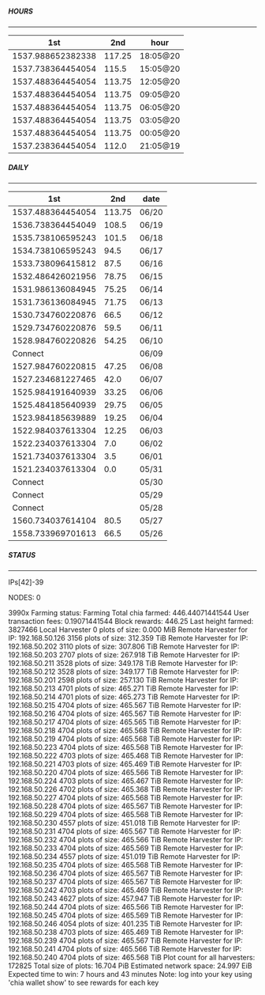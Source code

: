 ##### HOURS
-------

| 1st | 2nd | hour |
|---|----|-----|
|1537.988652382338 | 117.25 | 18:05@20 |
|1537.738364454054 | 115.5 | 15:05@20 |
|1537.488364454054 | 113.75 | 12:05@20 |
|1537.488364454054 | 113.75 | 09:05@20 |
|1537.488364454054 | 113.75 | 06:05@20 |
|1537.488364454054 | 113.75 | 03:05@20 |
|1537.488364454054 | 113.75 | 00:05@20 |
|1537.238364454054 | 112.0 | 21:05@19 |

##### DAILY
-------

| 1st | 2nd | date |
|---|----|-----|
|1537.488364454054 | 113.75 | 06/20 |
|1536.738364454049 | 108.5 | 06/19 |
|1535.738106595243 | 101.5 | 06/18 |
|1534.738106595243 | 94.5 | 06/17 |
|1533.738096415812 | 87.5 | 06/16 |
|1532.486426021956 | 78.75 | 06/15 |
|1531.986136084945 | 75.25 | 06/14 |
|1531.736136084945 | 71.75 | 06/13 |
|1530.734760220876 | 66.5 | 06/12 |
|1529.734760220876 | 59.5 | 06/11 |
|1528.984760220826 | 54.25 | 06/10 |
|Connect |  | 06/09 |
|1527.984760220815 | 47.25 | 06/08 |
|1527.234681227465 | 42.0 | 06/07 |
|1525.984191640939 | 33.25 | 06/06 |
|1525.484185640939 | 29.75 | 06/05 |
|1523.984185639889 | 19.25 | 06/04 |
|1522.984037613304 | 12.25 | 06/03 |
|1522.234037613304 | 7.0 | 06/02 |
|1521.734037613304 | 3.5 | 06/01 |
|1521.234037613304 | 0.0 | 05/31 |
|Connect |  | 05/30 |
|Connect |  | 05/29 |
|Connect |  | 05/28 |
|1560.734037614104 | 80.5 | 05/27 |
|1558.733969701613 | 66.5 | 05/26 |


##### STATUS
-------

IPs[42]-39

NODES: 0


3990x
Farming status: Farming
Total chia farmed: 446.44071441544
User transaction fees: 0.19071441544
Block rewards: 446.25
Last height farmed: 3827466
Local Harvester
   0 plots of size: 0.000 MiB
Remote Harvester for IP: 192.168.50.126
   3156 plots of size: 312.359 TiB
Remote Harvester for IP: 192.168.50.202
   3110 plots of size: 307.806 TiB
Remote Harvester for IP: 192.168.50.203
   2707 plots of size: 267.918 TiB
Remote Harvester for IP: 192.168.50.211
   3528 plots of size: 349.178 TiB
Remote Harvester for IP: 192.168.50.212
   3528 plots of size: 349.177 TiB
Remote Harvester for IP: 192.168.50.201
   2598 plots of size: 257.130 TiB
Remote Harvester for IP: 192.168.50.213
   4701 plots of size: 465.271 TiB
Remote Harvester for IP: 192.168.50.214
   4701 plots of size: 465.273 TiB
Remote Harvester for IP: 192.168.50.215
   4704 plots of size: 465.567 TiB
Remote Harvester for IP: 192.168.50.216
   4704 plots of size: 465.567 TiB
Remote Harvester for IP: 192.168.50.217
   4704 plots of size: 465.565 TiB
Remote Harvester for IP: 192.168.50.218
   4704 plots of size: 465.568 TiB
Remote Harvester for IP: 192.168.50.219
   4704 plots of size: 465.568 TiB
Remote Harvester for IP: 192.168.50.223
   4704 plots of size: 465.568 TiB
Remote Harvester for IP: 192.168.50.222
   4703 plots of size: 465.468 TiB
Remote Harvester for IP: 192.168.50.221
   4703 plots of size: 465.469 TiB
Remote Harvester for IP: 192.168.50.220
   4704 plots of size: 465.566 TiB
Remote Harvester for IP: 192.168.50.224
   4703 plots of size: 465.467 TiB
Remote Harvester for IP: 192.168.50.226
   4702 plots of size: 465.368 TiB
Remote Harvester for IP: 192.168.50.227
   4704 plots of size: 465.568 TiB
Remote Harvester for IP: 192.168.50.228
   4704 plots of size: 465.567 TiB
Remote Harvester for IP: 192.168.50.229
   4704 plots of size: 465.568 TiB
Remote Harvester for IP: 192.168.50.230
   4557 plots of size: 451.018 TiB
Remote Harvester for IP: 192.168.50.231
   4704 plots of size: 465.567 TiB
Remote Harvester for IP: 192.168.50.232
   4704 plots of size: 465.566 TiB
Remote Harvester for IP: 192.168.50.233
   4704 plots of size: 465.569 TiB
Remote Harvester for IP: 192.168.50.234
   4557 plots of size: 451.019 TiB
Remote Harvester for IP: 192.168.50.235
   4704 plots of size: 465.568 TiB
Remote Harvester for IP: 192.168.50.236
   4704 plots of size: 465.567 TiB
Remote Harvester for IP: 192.168.50.237
   4704 plots of size: 465.567 TiB
Remote Harvester for IP: 192.168.50.242
   4703 plots of size: 465.469 TiB
Remote Harvester for IP: 192.168.50.243
   4627 plots of size: 457.947 TiB
Remote Harvester for IP: 192.168.50.244
   4704 plots of size: 465.566 TiB
Remote Harvester for IP: 192.168.50.245
   4704 plots of size: 465.569 TiB
Remote Harvester for IP: 192.168.50.246
   4054 plots of size: 401.235 TiB
Remote Harvester for IP: 192.168.50.238
   4703 plots of size: 465.469 TiB
Remote Harvester for IP: 192.168.50.239
   4704 plots of size: 465.567 TiB
Remote Harvester for IP: 192.168.50.241
   4704 plots of size: 465.566 TiB
Remote Harvester for IP: 192.168.50.240
   4704 plots of size: 465.568 TiB
Plot count for all harvesters: 172825
Total size of plots: 16.704 PiB
Estimated network space: 24.997 EiB
Expected time to win: 7 hours and 43 minutes
Note: log into your key using 'chia wallet show' to see rewards for each key
